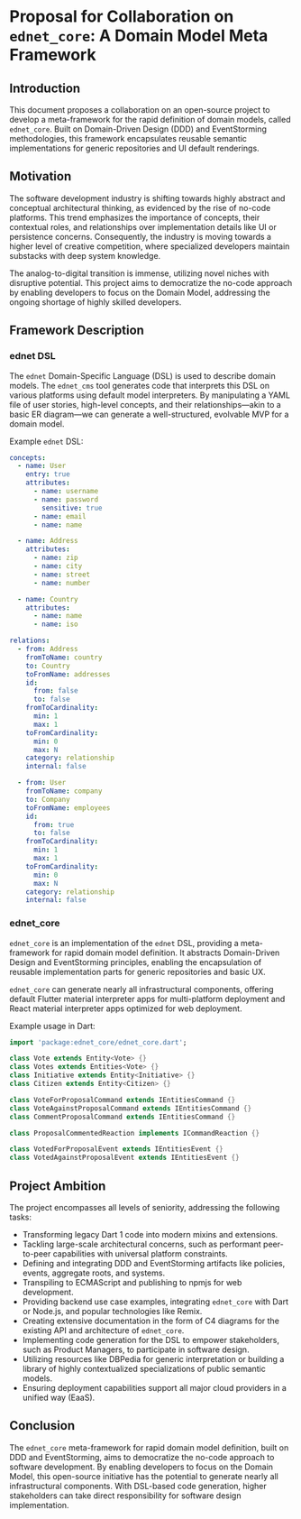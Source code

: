 # Proposal for Collaboration on `ednet_core`: A Domain Model Meta Framework

## Introduction

This document proposes a collaboration on an open-source project to develop a meta-framework for the rapid definition of domain models, called `ednet_core`. Built on Domain-Driven Design (DDD) and EventStorming methodologies, this framework encapsulates reusable semantic implementations for generic repositories and UI default renderings.

## Motivation

The software development industry is shifting towards highly abstract and conceptual architectural thinking, as evidenced by the rise of no-code platforms. This trend emphasizes the importance of concepts, their contextual roles, and relationships over implementation details like UI or persistence concerns. Consequently, the industry is moving towards a higher level of creative competition, where specialized developers maintain substacks with deep system knowledge.

The analog-to-digital transition is immense, utilizing novel niches with disruptive potential. This project aims to democratize the no-code approach by enabling developers to focus on the Domain Model, addressing the ongoing shortage of highly skilled developers.

## Framework Description

### ednet DSL

The `ednet` Domain-Specific Language (DSL) is used to describe domain models. The `ednet_cms` tool generates code that interprets this DSL on various platforms using default model interpreters. By manipulating a YAML file of user stories, high-level concepts, and their relationships—akin to a basic ER diagram—we can generate a well-structured, evolvable MVP for a domain model.

Example `ednet` DSL:
```yaml
concepts:
  - name: User
    entry: true
    attributes:
      - name: username
      - name: password
        sensitive: true
      - name: email
      - name: name

  - name: Address
    attributes:
      - name: zip
      - name: city
      - name: street
      - name: number

  - name: Country
    attributes:
      - name: name
      - name: iso

relations:
  - from: Address
    fromToName: country
    to: Country
    toFromName: addresses
    id:
      from: false
      to: false
    fromToCardinality:
      min: 1
      max: 1
    toFromCardinality:
      min: 0
      max: N
    category: relationship
    internal: false

  - from: User
    fromToName: company
    to: Company
    toFromName: employees
    id:
      from: true
      to: false
    fromToCardinality:
      min: 1
      max: 1
    toFromCardinality:
      min: 0
      max: N
    category: relationship
    internal: false
```

### ednet_core

`ednet_core` is an implementation of the `ednet` DSL, providing a meta-framework for rapid domain model definition. It abstracts Domain-Driven Design and EventStorming principles, enabling the encapsulation of reusable implementation parts for generic repositories and basic UX.

`ednet_core` can generate nearly all infrastructural components, offering default Flutter material interpreter apps for multi-platform deployment and React material interpreter apps optimized for web deployment.

Example usage in Dart:
```dart
import 'package:ednet_core/ednet_core.dart';

class Vote extends Entity<Vote> {}
class Votes extends Entities<Vote> {}
class Initiative extends Entity<Initiative> {}
class Citizen extends Entity<Citizen> {}

class VoteForProposalCommand extends IEntitiesCommand {}
class VoteAgainstProposalCommand extends IEntitiesCommand {}
class CommentProposalCommand extends IEntitiesCommand {}

class ProposalCommentedReaction implements ICommandReaction {}

class VotedForProposalEvent extends IEntitiesEvent {}
class VotedAgainstProposalEvent extends IEntitiesEvent {}
```

## Project Ambition

The project encompasses all levels of seniority, addressing the following tasks:

- Transforming legacy Dart 1 code into modern mixins and extensions.
- Tackling large-scale architectural concerns, such as performant peer-to-peer capabilities with universal platform constraints.
- Defining and integrating DDD and EventStorming artifacts like policies, events, aggregate roots, and systems.
- Transpiling to ECMAScript and publishing to npmjs for web development.
- Providing backend use case examples, integrating `ednet_core` with Dart or Node.js, and popular technologies like Remix.
- Creating extensive documentation in the form of C4 diagrams for the existing API and architecture of `ednet_core`.
- Implementing code generation for the DSL to empower stakeholders, such as Product Managers, to participate in software design.
- Utilizing resources like DBPedia for generic interpretation or building a library of highly contextualized specializations of public semantic models.
- Ensuring deployment capabilities support all major cloud providers in a unified way (EaaS).

## Conclusion

The `ednet_core` meta-framework for rapid domain model definition, built on DDD and EventStorming, aims to democratize the no-code approach to software development. By enabling developers to focus on the Domain Model, this open-source initiative has the potential to generate nearly all infrastructural components. With DSL-based code generation, higher stakeholders can take direct responsibility for software design implementation.
